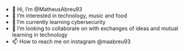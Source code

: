 - 👋 Hi, I’m @MatheusAbreu93
- 👀 I’m interested in technology, music and food
- 🌱 I’m currently learning cybersecurity
- 💞️ I’m looking to collaborate on with exchanges of ideas and mutual learning in technology
- 📫 How to reach me on instagram @maabreu93

<!---
MatheusAbreu93/MatheusAbreu93 is a ✨ special ✨ repository because its `README.md` (this file) appears on your GitHub profile.
You can click the Preview link to take a look at your changes.
--->
